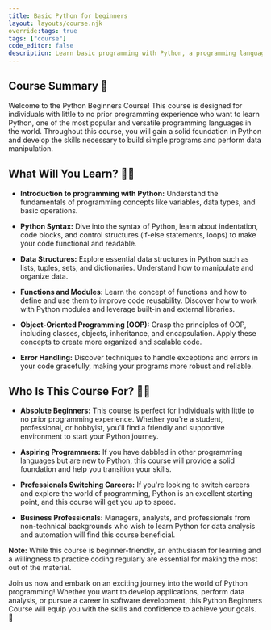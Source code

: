 ```yaml
---
title: Basic Python for beginners
layout: layouts/course.njk
override:tags: true
tags: ["course"]
code_editor: false
description: Learn basic programming with Python, a programming language that is easy to learn and widely used in various fields such as data science, web development, and artificial intelligence.
---
```


## Course Summary &#x1F4D7;

Welcome to the Python Beginners Course! This course is designed for individuals with little to no prior programming experience who want to learn Python, one of the most popular and versatile programming languages in the world. Throughout this course, you will gain a solid foundation in Python and develop the skills necessary to build simple programs and perform data manipulation.

## What Will You Learn? &#x1F9D0;‍🎓

- **Introduction to programming with Python:** Understand the fundamentals of programming concepts like variables, data types, and basic operations.

- **Python Syntax:** Dive into the syntax of Python, learn about indentation, code blocks, and control structures (if-else statements, loops) to make your code functional and readable.

- **Data Structures:** Explore essential data structures in Python such as lists, tuples, sets, and dictionaries. Understand how to manipulate and organize data.

- **Functions and Modules:** Learn the concept of functions and how to define and use them to improve code reusability. Discover how to work with Python modules and leverage built-in and external libraries.

- **Object-Oriented Programming (OOP):** Grasp the principles of OOP, including classes, objects, inheritance, and encapsulation. Apply these concepts to create more organized and scalable code.

- **Error Handling:** Discover techniques to handle exceptions and errors in your code gracefully, making your programs more robust and reliable.

## Who Is This Course For? &#x1F468;‍🎓

- **Absolute Beginners:** This course is perfect for individuals with little to no prior programming experience. Whether you're a student, professional, or hobbyist, you'll find a friendly and supportive environment to start your Python journey.

- **Aspiring Programmers:** If you have dabbled in other programming languages but are new to Python, this course will provide a solid foundation and help you transition your skills.

- **Professionals Switching Careers:** If you're looking to switch careers and explore the world of programming, Python is an excellent starting point, and this course will get you up to speed.

- **Business Professionals:** Managers, analysts, and professionals from non-technical backgrounds who wish to learn Python for data analysis and automation will find this course beneficial.

**Note:** While this course is beginner-friendly, an enthusiasm for learning and a willingness to practice coding regularly are essential for making the most out of the material.

Join us now and embark on an exciting journey into the world of Python programming! Whether you want to develop applications, perform data analysis, or pursue a career in software development, this Python Beginners Course will equip you with the skills and confidence to achieve your goals. &#x1F680;
